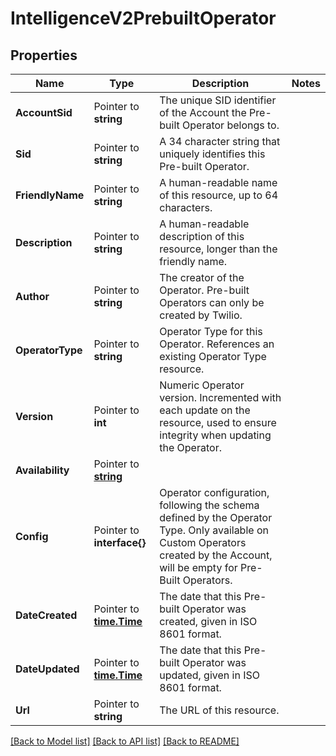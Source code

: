 # IntelligenceV2PrebuiltOperator

## Properties

Name | Type | Description | Notes
------------ | ------------- | ------------- | -------------
**AccountSid** | Pointer to **string** | The unique SID identifier of the Account the Pre-built Operator belongs to. |
**Sid** | Pointer to **string** | A 34 character string that uniquely identifies this Pre-built Operator. |
**FriendlyName** | Pointer to **string** | A human-readable name of this resource, up to 64 characters. |
**Description** | Pointer to **string** | A human-readable description of this resource, longer than the friendly name. |
**Author** | Pointer to **string** | The creator of the Operator. Pre-built Operators can only be created by Twilio. |
**OperatorType** | Pointer to **string** | Operator Type for this Operator. References an existing Operator Type resource. |
**Version** | Pointer to **int** | Numeric Operator version. Incremented with each update on the resource, used to ensure integrity when updating the Operator. |
**Availability** | Pointer to [**string**](PrebuiltOperatorEnumAvailability.md) |  |
**Config** | Pointer to **interface{}** | Operator configuration, following the schema defined by the Operator Type. Only available on Custom Operators created by the Account, will be empty for Pre-Built Operators. |
**DateCreated** | Pointer to [**time.Time**](time.Time.md) | The date that this Pre-built Operator was created, given in ISO 8601 format. |
**DateUpdated** | Pointer to [**time.Time**](time.Time.md) | The date that this Pre-built Operator was updated, given in ISO 8601 format. |
**Url** | Pointer to **string** | The URL of this resource. |

[[Back to Model list]](../README.md#documentation-for-models) [[Back to API list]](../README.md#documentation-for-api-endpoints) [[Back to README]](../README.md)


